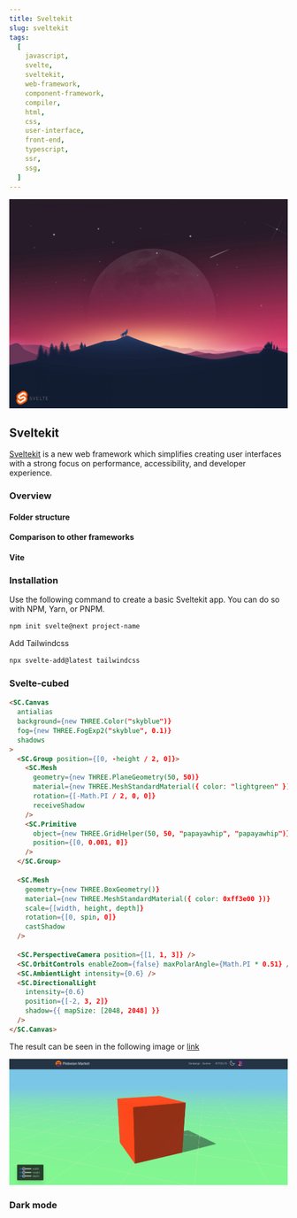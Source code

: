 ```yaml
---
title: Sveltekit
slug: sveltekit
tags:
  [
    javascript,
    svelte,
    sveltekit,
    web-framework,
    component-framework,
    compiler,
    html,
    css,
    user-interface,
    front-end,
    typescript,
    ssr,
    ssg,
  ]
---
```


![Sveltekit Header](./img/sveltekit-intro/sveltekit-blog-100.jpg)

## Sveltekit

[Sveltekit](https://kit.svelte.dev/) is a new web framework which simplifies creating user interfaces with a strong focus on performance, accessibility, and developer experience.

<!-- truncate -->

### Overview

#### Folder structure

#### Comparison to other frameworks

#### Vite

### Installation

Use the following command to create a basic Sveltekit app. You can do so with NPM, Yarn, or PNPM.

```bash
npm init svelte@next project-name
```

Add Tailwindcss

```bash
npx svelte-add@latest tailwindcss
```

### Svelte-cubed

```html
<SC.Canvas
  antialias
  background={new THREE.Color("skyblue")}
  fog={new THREE.FogExp2("skyblue", 0.1)}
  shadows
>
  <SC.Group position={[0, -height / 2, 0]}>
    <SC.Mesh
      geometry={new THREE.PlaneGeometry(50, 50)}
      material={new THREE.MeshStandardMaterial({ color: "lightgreen" })}
      rotation={[-Math.PI / 2, 0, 0]}
      receiveShadow
    />
    <SC.Primitive
      object={new THREE.GridHelper(50, 50, "papayawhip", "papayawhip")}
      position={[0, 0.001, 0]}
    />
  </SC.Group>

  <SC.Mesh
    geometry={new THREE.BoxGeometry()}
    material={new THREE.MeshStandardMaterial({ color: 0xff3e00 })}
    scale={[width, height, depth]}
    rotation={[0, spin, 0]}
    castShadow
  />

  <SC.PerspectiveCamera position={[1, 1, 3]} />
  <SC.OrbitControls enableZoom={false} maxPolarAngle={Math.PI * 0.51} />
  <SC.AmbientLight intensity={0.6} />
  <SC.DirectionalLight
    intensity={0.6}
    position={[-2, 3, 2]}
    shadow={{ mapSize: [2048, 2048] }}
  />
</SC.Canvas>
```

The result can be seen in the following image or [link](https://plebeian-market.vercel.app/scenes/three)

![Svelte-cubed Image](./img/sveltekit-intro/svelte-cubed.png)

### Dark mode
